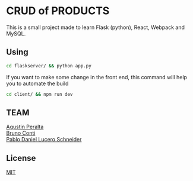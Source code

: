 # CRUD of PRODUCTS
This is a small project made to learn Flask (python), React, Webpack and MySQL. 

## Using
```bash
cd flaskserver/ && python app.py 
```
If you want to make some change in the front end, this command will help you to automate the build 
```bash
cd client/ && npm run dev
```
## TEAM
[Agustin Peralta](https://www.linkedin.com/in/agustinperalta/) </br>
[Bruno Conti](https://www.linkedin.com/in/contibruno/) </br>
[Pablo Daniel Lucero Schneider](https://www.linkedin.com/in/pabloluceroschneider/)

## License
[MIT](https://choosealicense.com/licenses/mit/)
